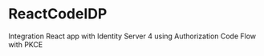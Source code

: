 # ReactCodeIDP
Integration React app with Identity Server 4 using Authorization Code Flow with PKCE
